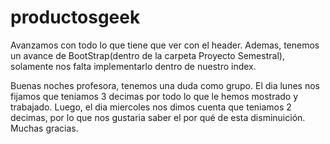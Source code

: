 # productosgeek

Avanzamos con todo lo que tiene que ver con el header. Ademas, tenemos un avance de BootStrap(dentro de la carpeta Proyecto Semestral), solamente nos falta implementarlo dentro de nuestro index.

Buenas noches profesora, tenemos una duda como grupo.
El dia lunes nos fijamos que teniamos 3 decimas por todo lo que le hemos mostrado y trabajado. Luego, el dia miercoles nos dimos cuenta que teniamos 2 decimas, por lo que nos gustaria saber el por qué de esta disminuición. Muchas gracias.
